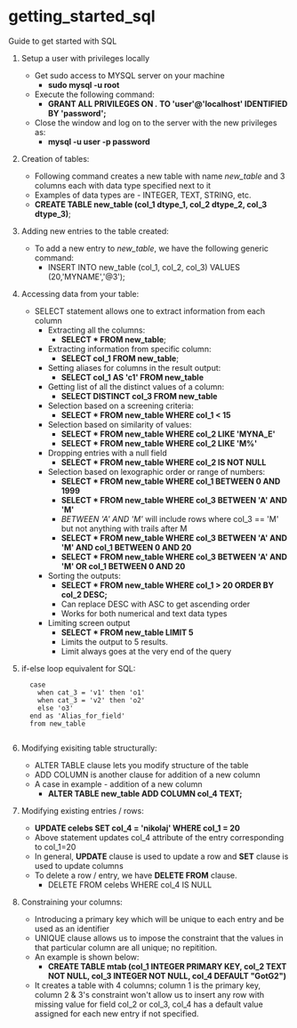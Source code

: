 # getting_started_sql
Guide to get started with SQL

1. Setup a user with privileges locally

   * Get sudo access to MYSQL server on your machine
     * **sudo mysql -u root**
   * Execute the following command:
     * **GRANT ALL PRIVILEGES ON *.* TO 'user'@'localhost' IDENTIFIED BY 'password';**
   * Close the window and log on to the server with the new privileges as:
     * **mysql -u user -p password**

2. Creation of tables:
    * Following command creates a new table with name *new_table* and 3 columns each with data type specified next to it
    * Examples of data types are - INTEGER, TEXT, STRING, etc.
    * **CREATE TABLE new_table (col_1 dtype_1, col_2 dtype_2, col_3 dtype_3)**;

3. Adding new entries to the table created:
    * To add a new entry to *new_table*, we have the following generic command:
      * INSERT INTO new_table (col_1, col_2, col_3) VALUES (20,'MYNAME','@3');
      
4. Accessing data from your table:
    * SELECT statement allows one to extract information from each column
      * Extracting all the columns:
        * **SELECT * FROM new_table**;
      * Extracting information from specific column:
        * **SELECT col_1 FROM new_table**;
      * Setting aliases for columns in the result output:
        * **SELECT col_1 AS 'c1' FROM new_table**
      * Getting list of all the distinct values of a column:
        * **SELECT DISTINCT col_3 FROM new_table**
      * Selection based on a screening criteria:
        * **SELECT * FROM new_table WHERE col_1 < 15**
      * Selection based on similarity of values:
        * **SELECT * FROM new_table WHERE col_2 LIKE 'MYNA_E'**
        * **SELECT * FROM new_table WHERE col_2 LIKE 'M%'**
      * Dropping entries with a null field
        * **SELECT * FROM new_table WHERE col_2 IS NOT NULL**
      * Selection based on lexographic order or range of numbers:
        * **SELECT * FROM new_table WHERE col_1 BETWEEN 0 AND 1999**
        * **SELECT * FROM new_table WHERE col_3 BETWEEN 'A' AND 'M'** 
        * *BETWEEN 'A' AND 'M'* will include rows where col_3 == 'M' but not anything with trails after M
        * **SELECT * FROM new_table WHERE col_3 BETWEEN 'A' AND 'M' AND col_1 BETWEEN 0 AND 20**
        * **SELECT * FROM new_table WHERE col_3 BETWEEN 'A' AND 'M' OR col_1 BETWEEN 0 AND 20**
      * Sorting the outputs:
        * **SELECT * FROM new_table WHERE col_1 > 20 ORDER BY col_2 DESC;** 
        * Can replace DESC with ASC to get ascending order 
        * Works for both numerical and text data types
      * Limiting screen output 
        * **SELECT * FROM new_table LIMIT 5**
        * Limits the output to 5 results. 
        * Limit always goes at the very end of the query

5. if-else loop equivalent for SQL:
    ``` SELECT *, 
      case 
        when cat_3 = 'v1' then 'o1'
        when cat_3 = 'v2' then 'o2'
        else 'o3'
      end as 'Alias_for_field'
      from new_table 
      

6. Modifying exisiting table structurally:
    * ALTER TABLE clause lets you modify structure of the table
    * ADD COLUMN is another clause for addition of a new column
    * A case in example - addition of a new column
      * **ALTER TABLE new_table ADD COLUMN col_4 TEXT;**
      
7. Modifying existing entries / rows:
    * **UPDATE celebs SET col_4 = 'nikolaj' WHERE col_1 = 20**
    * Above statement updates col_4 attribute of the entry corresponding to col_1=20
    * In general, **UPDATE** clause is used to update a row and **SET** clause is used to update columns
    * To delete a row / entry, we have **DELETE FROM** clause. 
        * DELETE FROM celebs WHERE col_4 IS NULL
 
8. Constraining your columns:
    * Introducing a primary key which will be unique to each entry and be used as an identifier
    * UNIQUE clause allows us to impose the constraint that the values in that particular column are all unique; no repitition. 
    * An example is shown below:
        * **CREATE TABLE mtab (col_1 INTEGER PRIMARY KEY, col_2 TEXT NOT NULL, col_3 INTEGER NOT NULL, col_4 DEFAULT "GotG2")**
    * It creates a table with 4 columns; column 1 is the primary key, column 2 & 3's constraint won't allow us to insert any row with missing value for field col_2 or col_3, col_4 has a default value assigned for each new entry if not specified.
    
 
    
      
